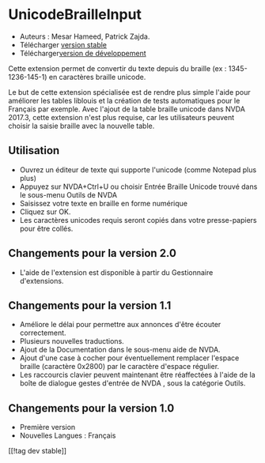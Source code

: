 # UnicodeBrailleInput #

* Auteurs : Mesar Hameed, Patrick Zajda.
* Télécharger [version stable][1]
* Télécharger[version de développement][2]

Cette extension permet de convertir du texte depuis du braille (ex :
1345-1236-145-1) en caractères braille unicode.

Le but de cette extension spécialisée est de rendre plus simple l'aide pour
améliorer les tables liblouis et la création de tests automatiques pour le
Français par exemple. Avec l'ajout de la table braille unicode dans NVDA
2017.3, cette extension n'est plus requise, car les utilisateurs peuvent
choisir la saisie braille avec la nouvelle table.

## Utilisation ##

* Ouvrez un éditeur de texte qui supporte l'unicode (comme Notepad plus
  plus)
* Appuyez sur NVDA+Ctrl+U ou choisir Entrée Braille Unicode trouvé dans le
  sous-menu Outils de NVDA
* Saisissez votre texte en braille en forme numérique
* Cliquez sur OK.
* Les caractères unicodes requis seront copiés dans votre presse-papiers
  pour être collés.

## Changements pour la version 2.0 ##

* L'aide de l'extension est disponible à partir du Gestionnaire
  d'extensions.

## Changements pour la version 1.1 ##

* Améliore le délai pour permettre aux annonces  d'être écouter
  correctement.
* Plusieurs nouvelles traductions.
* Ajout de la Documentation dans le sous-menu aide de NVDA.
* Ajout d'une case à cocher pour éventuellement remplacer l'espace braille
  (caractère 0x2800) par le caractère d'espace régulier.
* Les raccourcis clavier peuvent maintenant être réaffectées à l'aide de la
  boîte de dialogue gestes d'entrée de NVDA , sous la catégorie Outils.

## Changements pour la version 1.0 ##

* Première version
* Nouvelles Langues : Français

[[!tag dev stable]]

[1]: https://addons.nvda-project.org/files/get.php?file=ubi

[2]: https://addons.nvda-project.org/files/get.php?file=ubi-dev
